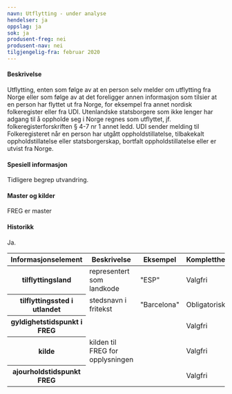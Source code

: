 ```yaml
---
navn: Utflytting - under analyse
hendelser: ja
oppslag: ja
sok: ja
produsent-freg: nei
produsent-nav: nei
tilgjengelig-fra: februar 2020
---
```


#### Beskrivelse

Utflytting, enten som følge av at en person selv melder om utflytting fra Norge eller som følge av at det foreligger annen informasjon som
tilsier at en person har flyttet ut fra Norge, for eksempel fra annet nordisk folkeregister eller fra UDI. Utenlandske statsborgere som
ikke lenger har adgang til å oppholde seg i Norge regnes som utflyttet, jf. folkeregisterforskriften § 4-7 nr 1 annet ledd. UDI sender
melding til Folkeregisteret når en person har utgått oppholdstillatelse, tilbakekalt oppholdstillatelse eller statsborgerskap, bortfalt
oppholdstillatelse eller er utvist fra Norge. 

#### Spesiell informasjon

Tidligere begrep utvandring.

#### Master og kilder

FREG er master


#### Historikk

Ja.

<table class="table">
  <thead>
    <tr>
      <th>Informasjonselement</th>
      <th>Beskrivelse</th>
      <th>Eksempel</th>
      <th>Kompletthet</th>
      <th>Kvalitet</th>
    </tr>
  </thead>
  
  <tbody>
    <tr>
      <th scope="row">tilflyttingsland</th>
      <td>representert som landkode</td>
      <td>"ESP"</td>
      <td>Valgfri</td>
      <td></td>
    </tr>
    <tr>
      <th scope="row">tilflyttingssted i utlandet</th>
      <td>stedsnavn i fritekst</td>
      <td>"Barcelona"</td>
      <td>Obligatorisk</td>
      <td></td>
    </tr>
    <tr>
      <th scope="row">gyldighetstidspunkt i FREG</th>
      <td></td>
      <td></td>
      <td>Valgfri</td>
      <td></td>
    </tr>
    <tr>
      <th scope="row">kilde</th>
      <td>kilden til FREG for opplysningen</td>
      <td></td>
      <td>Valgfri</td>
      <td></td>
    </tr>
    <tr>
      <th scope="row">ajourholdstidspunkt FREG</th>
      <td></td>
      <td></td>
      <td>Valgfri</td>
      <td></td>
    </tr>
   </tbody>
</table>



